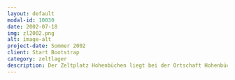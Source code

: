 ```yaml
---
layout: default
modal-id: 10030
date: 2002-07-18
img: zl2002.png
alt: image-alt
project-date: Sommer 2002
client: Start Bootstrap
category: zeltlager
description: Der Zeltplatz Hohenbüchen liegt bei der Ortschaft Hohenbüchen; diese gehört zum nächstgrößeren Ort Delligsen (7 km) am Rande des Weserberglandes. Der am Ortrand angelegte Zeltplatz ist umgeben von Wald und Wiesen. Auf dem Gelände befinden sich eine Bolz- und Spielfläche. Außerdem ist ein Grill und eine Feuerstelle vorhanden. <br/> Unser Platz ist durch Baumgruppen und Zäune abgegrenzt. Er hat ein festes Haus mit Zimmern für Material und Teambesprechungen, eine kleine Küche und sanitären Anlagen mit WC, Waschgelegenheiten und 6 Duschen, getrennt für Jungen und Mädchen.<br/> Unser Zeltplatz ist in den zwei Wochen nur für unsere Gruppe reserviert. Das Mittagessen wird von einer Küche oder einer Gaststätte geliefert. Zwei Freibäder sind in der Nähe. <br/> <br/>Die Kinder schlafen in Zelten zu 5 bis 7 Personen. Der Zeltplatz bietet genügend Platz, um alle Zelte in einem Kreis aufzubauen. Die Zelte werden mit Stroh und einer festen Bodenplane ausgelegt, damit es in den Zelten nicht nass, aber dafür warm genug ist. Zwei große Zelte dienen uns als Aufenthaltsraum bei schlechtem Wetter. In dem Küchenzelt werden Frühstück und Abendessen zusammen mit den Kindern zubereitet. 
---
```

